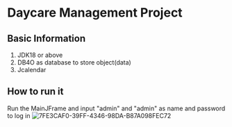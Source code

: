 # Daycare Management Project



## Basic Information
1. JDK18 or above
2. DB4O as database to store object(data)
4. Jcalendar

## How to run it
Run the MainJFrame and input "admin" and "admin" as name and password to log in
![7FE3CAF0-39FF-4346-98DA-B87A098FEC72](https://github.com/YidanWWW/DAYCARE/assets/122392242/ede7008f-284e-4d73-8fbf-fc8762ab9045)


